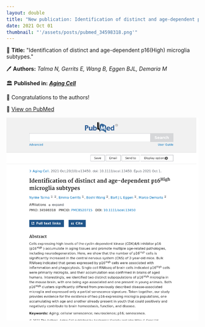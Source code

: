 ```yaml
---
layout: double
title: "New publication: Identification of distinct and age-dependent p16High microglia subtypes"
date: 2021 Oct 01
thumbnail: "'/assets/posts/pubmed_34598318.png'"
---
```

📖 <strong>Title:</strong> "Identification of distinct and age-dependent p16(High) microglia subtypes."  

🖊️ <strong>Authors:</strong> <em>Talma N, Gerrits E, Wang B, Eggen BJL, Demaria M</em>  

🏛️ <strong>Published in:</strong> <em><strong><ins>Aging Cell</ins></strong></em>  

🎉 Congratulations to the authors!  

🔗 <a href="https://pubmed.ncbi.nlm.nih.gov/34598318/">View on PubMed</a>  

![Publication Image](/assets/posts/pubmed_34598318.png)
